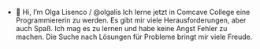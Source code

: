 - 👋 Hi, I’m Olga Lisenco / @olgalis
Ich lerne jetzt in Comcave College eine Programmiererin zu werden. Es gibt mir viele Herausforderungen, aber auch Spaß. 
Ich mag es zu lernen und habe keine Angst Fehler zu machen. Die Suche nach Lösungen für Probleme bringt mir viele Freude.

